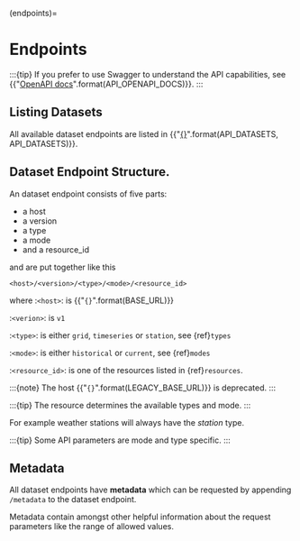 (endpoints)=
# Endpoints

:::{tip}
If you prefer to use Swagger to understand the API capabilities, see {{"[OpenAPI docs]({})".format(API_OPENAPI_DOCS)}}.
:::

## Listing Datasets

All available dataset endpoints are listed in {{"[{}]({})".format(API_DATASETS, API_DATASETS)}}.

## Dataset Endpoint Structure.

An dataset endpoint consists of five parts:

- a host
- a version
- a type
- a mode
- and a resource_id

and are put together like this

    <host>/<version>/<type>/<mode>/<resource_id>

where 
:`<host>`:
    is {{"`{}`".format(BASE_URL)}}

:`<verion>`:
    is `v1`

:`<type>`: 
    is either `grid`, `timeseries` or `station`, see {ref}`types`

:`<mode>`:
    is either `historical` or `current`, see {ref}`modes`

:`<resource_id>`:
    is one of the resources listed in {ref}`resources`.

:::{note}
The host {{"`{}`".format(LEGACY_BASE_URL)}} is deprecated.
:::

:::{tip}
The resource determines the available types and mode.
:::

For example weather stations will always have the *station* type.

:::{tip}
Some API parameters are mode and type specific.
:::

## Metadata

All dataset endpoints have __metadata__ which can be requested by appending `/metadata` to the dataset endpoint.

Metadata contain amongst other helpful information about the request parameters like the range of allowed values.

